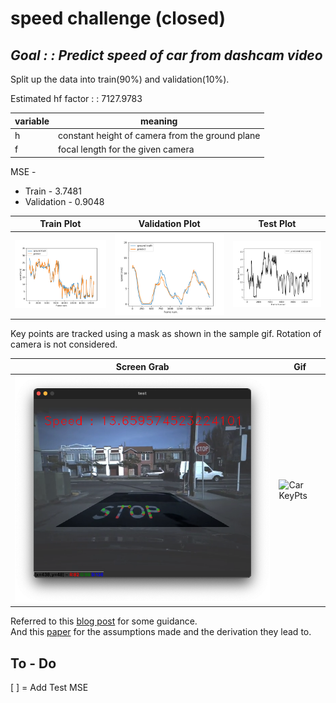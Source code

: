 # speed challenge (closed)

*Goal : : Predict speed of car from dashcam video*
-----------

Split up the data into train(90%) and validation(10%). 

Estimated hf factor : : 7127.9783 

| variable | meaning |
| -------- | ------- |
|     h    | constant height of camera from the ground plane |
|     f    | focal length for the given camera |

MSE -
 - Train - 3.7481
 - Validation - 0.9048


| Train Plot | Validation Plot | Test Plot |
| ---------- | --------------- | --------- |
| ![Train Plot](/train-result.png) | ![Validation Plot](/valid-result.png) | ![Test Plot](/test-result.png) |

Key points are tracked using a mask as shown in the sample gif. Rotation of camera is not considered.

| Screen Grab | Gif   |
| ----------- | ----- |
| ![stop](/stop.png) | ![Car KeyPts](/car-keypts.gif) |

Referred to this [blog post](https://nicolovaligi.com/car-speed-estimation-windshield-camera.html) for some guidance.
<br>
And this [paper](http://www.sc.ehu.es/ccwgrrom/transparencias/articulos-alumnos-doct-2002/edurne-barrenechea/00660838.pdf) for the assumptions made and the derivation they lead to.


## To - Do

[ ] = Add Test MSE

